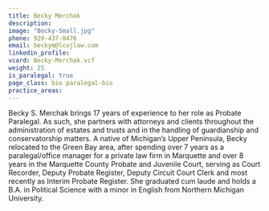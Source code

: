 ```yaml
---
title: Becky Merchak
description:
image: "Becky-Small.jpg"
phone: 920-437-0476
email: beckym@lcojlaw.com
linkedin_profile:
vcard: Becky-Merchak.vcf
weight: 25
is_paralegal: true
page_class: bio paralegal-bio
practice_areas:
---
```


Becky S. Merchak brings 17 years of experience to her role as Probate Paralegal. As such, she partners with attorneys and clients throughout the administration of estates and trusts and in the handling of guardianship and conservatorship matters. A native of Michigan’s Upper Peninsula, Becky relocated to the Green Bay area, after spending over 7 years as a paralegal/office manager for a private law firm in Marquette and over 8 years in the Marquette County Probate and Juvenile Court, serving as Court Recorder, Deputy Probate Register, Deputy Circuit Court Clerk and most recently as Interim Probate Register. She graduated cum laude and holds a B.A. in Political Science with a minor in English from Northern Michigan University.
